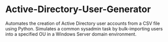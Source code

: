 # Active-Directory-User-Generator
Automates the creation of Active Directory user accounts from a CSV file using Python. Simulates a common sysadmin task by bulk-importing users into a specified OU in a Windows Server domain environment.
